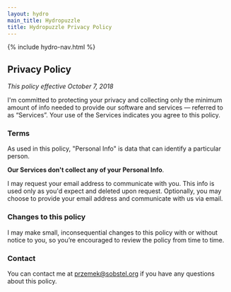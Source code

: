 ```yaml
---
layout: hydro
main_title: Hydropuzzle
title: Hydropuzzle Privacy Policy
---
```


{% include hydro-nav.html %}

## Privacy Policy

*This policy effective October 7, 2018*

I'm committed to protecting your privacy and collecting only the minimum amount
of info needed to provide our software and services — referred to as “Services”.
Your use of the Services indicates you agree to this policy.

### Terms

As used in this policy, "Personal Info" is data that can identify a particular person.

**Our Services don't collect any of your Personal Info**.

I may request your email address to communicate with you.
This info is used only as you'd expect and deleted upon request.
Optionally, you may choose to provide your email address and communicate with us via email.

### Changes to this policy

I may make small, inconsequential changes to this policy with or without notice
to you, so you’re encouraged to review the policy from time to time.

### Contact

You can contact me at przemek@sobstel.org if you have any questions about this policy.
